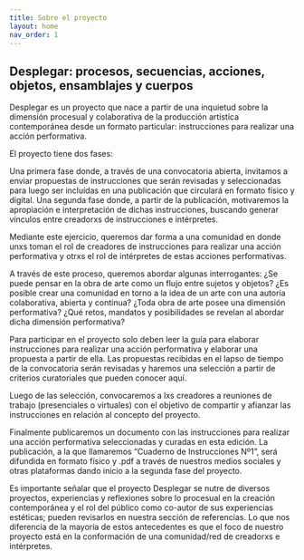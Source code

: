 ```yaml
---
title: Sobre el proyecto
layout: home
nav_order: 1
---
```


## Desplegar: procesos, secuencias, acciones, objetos, ensamblajes y cuerpos




Desplegar es un proyecto que nace a partir de una inquietud sobre la dimensión procesual y colaborativa de la producción artística contemporánea desde un formato particular: instrucciones para realizar una acción performativa. 

El proyecto tiene dos fases:

Una primera fase donde, a través de una convocatoria abierta, invitamos a enviar propuestas de instrucciones que serán revisadas y seleccionadas para luego ser incluídas en una publicación que circulará en formato físico y digital.
Una segunda fase donde, a partir de la publicación, motivaremos la apropiación e interpretación de dichas instrucciones, buscando generar vínculos entre creadorxs de instrucciones e intérpretes. 

Mediante este ejercicio, queremos dar forma a una comunidad en donde unxs toman el rol de creadores de instrucciones para realizar una acción performativa y otrxs el rol de intérpretes de estas acciones performativas.

A través de este proceso, queremos abordar algunas interrogantes: ¿Se puede pensar en la obra de arte como un flujo entre sujetos y objetos? ¿Es posible crear una comunidad en torno a la idea de un arte con una autoría colaborativa, abierta y continua? ¿Toda obra de arte posee una dimensión performativa? ¿Qué retos, mandatos y posibilidades se revelan al abordar dicha dimensión performativa?

Para participar en el proyecto solo deben leer la guía para elaborar instrucciones para realizar una acción performativa y elaborar una propuesta a partir de ella. Las propuestas recibidas en el lapso de tiempo de la convocatoria serán revisadas y haremos una selección a partir de criterios curatoriales que pueden conocer aquí.

Luego de las selección, convocaremos a lxs creadores a reuniones de trabajo (presenciales o virtuales) con el objetivo de compartir y afianzar las instrucciones en relación al concepto del proyecto. 

Finalmente publicaremos un documento con las instrucciones para realizar una acción performativa seleccionadas y curadas en esta edición. La publicación, a la que llamaremos “Cuaderno de Instrucciones Nº1”, será difundida en formato físico y .pdf a través de nuestros medios sociales y otras plataformas dando inicio a la segunda fase del proyecto. 



Es importante señalar que el proyecto Desplegar se nutre de diversos proyectos, experiencias y reflexiones sobre lo procesual en la creación contemporánea y el rol del público como co-autor de sus experiencias estéticas; pueden revisarlos en nuestra sección de referencias. Lo que nos diferencia de la mayoría de estos antecedentes es que el foco de nuestro proyecto está en la conformación de una comunidad/red de creadorxs e intérpretes.




<!-- Google tag (gtag.js) -->
<script async src="https://www.googletagmanager.com/gtag/js?id=G-G12W09S1N3"></script>
<script>
  window.dataLayer = window.dataLayer || [];
  function gtag(){dataLayer.push(arguments);}
  gtag('js', new Date());

  gtag('config', 'G-G12W09S1N3');
</script>
